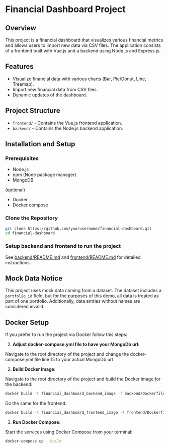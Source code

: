 # Financial Dashboard Project

## Overview

This project is a financial dashboard that visualizes various financial metrics and allows users to import new data via CSV files. The application consists of a frontend built with Vue.js and a backend using Node.js and Express.js.

## Features

- Visualize financial data with various charts (Bar, Pie/Donut, Line, Treemap).
- Import new financial data from CSV files.
- Dynamic updates of the dashboard.

## Project Structure

- `frontend/` - Contains the Vue.js frontend application.
- `backend/` - Contains the Node.js backend application.

## Installation and Setup

### Prerequisites

- Node.js
- npm (Node package manager)
- MongoDB

(optional)
- Docker
- Docker compose

### Clone the Repository

```sh
git clone https://github.com/yourusername/financial-dashboard.git
cd financial-dashboard
```

### Setup backend and frontend to run the project

See [backend/README.md](https://github.com/AndyGaSa/financial-reporting-app/tree/main/backend) and [frontend/README.md](https://github.com/AndyGaSa/financial-reporting-app/tree/main/frontend) for detailed instructions.

## Mock Data Notice

This project uses mock data coming from a dataset. The dataset includes a `portfolio_id` field, but for the purposes of this demo, all data is treated as part of one portfolio. Additionally, data entries without names are considered invalid.

## Docker Setup

If you prefer to run the project via Docker follow this steps:

2. **Adjust docker-compose.yml file to have your MongoDb url:**

Navigate to the root directory of the project and change the docker-compose.yml file line 15 to your actual MongoDb url

2. **Build Docker Image:**

Navigate to the root directory of the project and build the Docker image for the backend:

   ```sh
   docker build -t financial_dashboard_backend_image -f backend/Dockerfile ./backend
   ```

Do the same for the frontend:

   ```sh
   docker build -t financial_dashboard_frontend_image -f frontend/Dockerfile ./frontend
   ```

3. **Run Docker Compose:**

Start the services using Docker Compose from your terminal:

  ```sh
  docker-compose up --build
   ```
